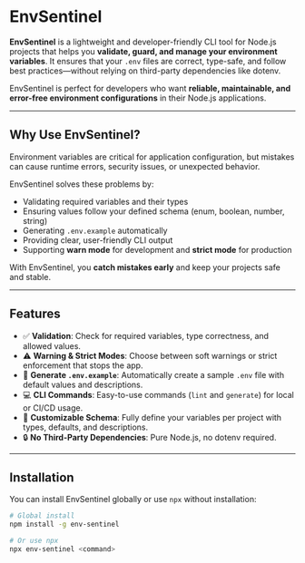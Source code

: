# EnvSentinel


**EnvSentinel** is a lightweight and developer-friendly CLI tool for Node.js projects that helps you **validate, guard, and manage your environment variables**. It ensures that your `.env` files are correct, type-safe, and follow best practices—without relying on third-party dependencies like dotenv.  

EnvSentinel is perfect for developers who want **reliable, maintainable, and error-free environment configurations** in their Node.js applications.

---

## Why Use EnvSentinel?

Environment variables are critical for application configuration, but mistakes can cause runtime errors, security issues, or unexpected behavior.  

EnvSentinel solves these problems by:

- Validating required variables and their types  
- Ensuring values follow your defined schema (enum, boolean, number, string)  
- Generating `.env.example` automatically  
- Providing clear, user-friendly CLI output  
- Supporting **warn mode** for development and **strict mode** for production  

With EnvSentinel, you **catch mistakes early** and keep your projects safe and stable.

---

## Features

- ✅ **Validation**: Check for required variables, type correctness, and allowed values.  
- ⚠️ **Warning & Strict Modes**: Choose between soft warnings or strict enforcement that stops the app.  
- 📄 **Generate `.env.example`**: Automatically create a sample `.env` file with default values and descriptions.  
- 💻 **CLI Commands**: Easy-to-use commands (`lint` and `generate`) for local or CI/CD usage.  
- 🔧 **Customizable Schema**: Fully define your variables per project with types, defaults, and descriptions.  
- 🔒 **No Third-Party Dependencies**: Pure Node.js, no dotenv required.  

---

## Installation

You can install EnvSentinel globally or use `npx` without installation:

```bash
# Global install
npm install -g env-sentinel

# Or use npx
npx env-sentinel <command>
